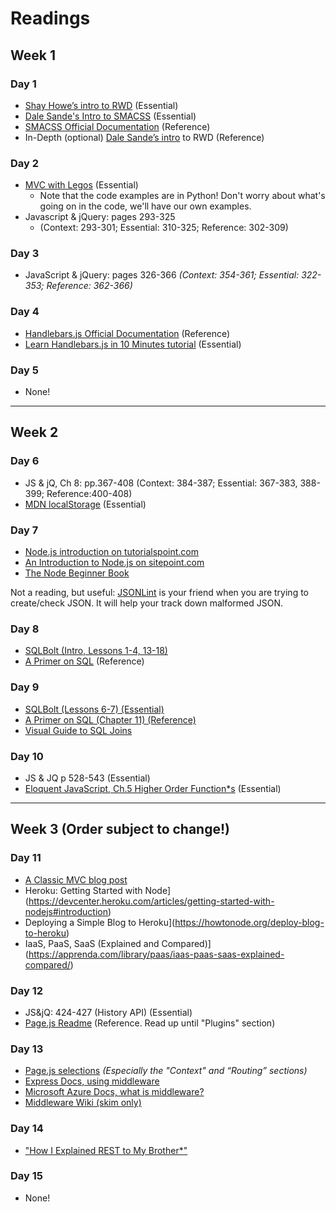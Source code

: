 # Readings

## Week 1

### Day 1
* [Shay Howe’s intro to RWD](http://learn.shayhowe.com/advanced-html-css/responsive-web-design/) (Essential)
* [Dale Sande's Intro to SMACSS](http://www.anotheruiguy.com/ux-design-dev/_book/smacss/README.html) (Essential)
* [SMACSS Official Documentation](https://smacss.com/) (Reference)
* In-Depth (optional) [Dale Sande’s intro](http://www.anotheruiguy.com/ux-design-dev/_book/rwd/README.html) to RWD (Reference)

### Day 2
* [MVC with Legos](https://realpython.com/blog/python/the-model-view-controller-mvc-paradigm-summarized-with-legos/) (Essential)
    * Note that the code examples are in Python! Don't worry about what's going on in the code, we'll have our own examples.
* Javascript & jQuery: pages 293-325
  * (Context: 293-301; Essential: 310-325; Reference: 302-309)

### Day 3
* JavaScript & jQuery: pages 326-366
  *(Context: 354-361; Essential: 322-353; Reference: 362-366)*

### Day 4
* [Handlebars.js Official Documentation](http://handlebarsjs.com/) (Reference)
* [Learn Handlebars.js in 10 Minutes tutorial](http://tutorialzine.com/2015/01/learn-handlebars-in-10-minutes/) (Essential)

### Day 5
* None!

<hr>


## Week 2

### Day 6
* JS & jQ, Ch 8: pp.367-408 (Context: 384-387; Essential: 367-383, 388-399; Reference:400-408)
* [MDN localStorage](https://developer.mozilla.org/en-US/docs/Web/API/Web_Storage_API) (Essential)

### Day 7
* [Node.js introduction on tutorialspoint.com](https://www.tutorialspoint.com/nodejs/nodejs_introduction.htm)
* [An Introduction to Node.js on sitepoint.com](https://www.sitepoint.com/an-introduction-to-node-js)
* [The Node Beginner Book](http://www.nodebeginner.org/)

Not a reading, but useful: [JSONLint](http://jsonlint.com/) is your friend when you are trying to create/check JSON. It will help your track down malformed JSON.

### Day 8

* [SQLBolt (Intro, Lessons 1-4, 13-18)](http://sqlbolt.com/)
* [A Primer on SQL](https://openlibra.com/en/book/a-primer-on-sql-3rd-edition) (Reference)

### Day 9
* [SQLBolt (Lessons 6-7) (Essential)](http://sqlbolt.com/lesson/select_queries_with_joins)
* [A Primer on SQL (Chapter 11) (Reference)](https://openlibra.com/en/book/a-primer-on-sql-3rd-edition)
* [Visual Guide to SQL Joins](http://www.codeproject.com/Articles/33052/Visual-Representation-of-SQL-Joins)

### Day 10
* JS & JQ p 528-543 (Essential)
* [Eloquent JavaScript, Ch.5 Higher Order Function*s](http://eloquentjavascript.net/05_higher_order.html) (Essential)


<hr>


## Week 3 (Order subject to change!)

### Day 11
* [A Classic MVC blog post](http://blog.codinghorror.com/understanding-model-view-controller/)
* Heroku: Getting Started with Node](https://devcenter.heroku.com/articles/getting-started-with-nodejs#introduction)
* Deploying a Simple Blog to Heroku](https://howtonode.org/deploy-blog-to-heroku)
* IaaS, PaaS, SaaS (Explained and Compared)](https://apprenda.com/library/paas/iaas-paas-saas-explained-compared/)

### Day 12
* JS&jQ: 424-427 (History API) (Essential)
* [Page.js Readme](https://github.com/visionmedia/page.js) (Reference. Read up until "Plugins" section)

### Day 13

* [Page.js selections](https://github.com/visionmedia/page.js#context) *(Especially the "Context" and “Routing” sections)*
* [Express Docs, using middleware](http://expressjs.com/en/guide/using-middleware.html)
* [Microsoft Azure Docs, what is middleware?](https://azure.microsoft.com/en-us/overview/what-is-middleware/)
* [Middleware Wiki (skim only)](https://en.wikipedia.org/wiki/Middleware)

### Day 14
* ["How I Explained REST to My Brother*"](https://gist.github.com/brookr/5977550)

### Day 15
* None!
